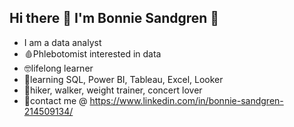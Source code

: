 ## Hi there 👋 I'm Bonnie Sandgren 💙
- I am a data analyst
- 🩸Phlebotomist interested in data
- 🤓lifelong learner
- 🌻learning SQL, Power BI, Tableau, Excel, Looker
- 🍂hiker, walker, weight trainer, concert lover
- 🌊contact me @ https://www.linkedin.com/in/bonnie-sandgren-214509134/

<!--
**BonnieSandgren/BonnieSandgren** is a ✨ _special_ ✨ repository because its `README.md` (this file) appears on your GitHub profile.

Here are some ideas to get you started:

- 🔭 I’m currently working on ...
- 🌱 I’m currently learning ...
- 👯 I’m looking to collaborate on ...
- 🤔 I’m looking for help with ...
- 💬 Ask me about ...
- 📫 How to reach me: ...
- 😄 Pronouns: ...
- ⚡ Fun fact: ...
-->
